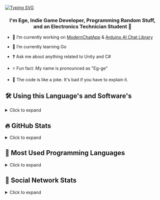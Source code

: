 [![Typing SVG](https://readme-typing-svg.demolab.com?font=Montserrat+Medium+500&pause=1000&color=24F78F&center=true&random=false&width=435&lines=HELLO+WORLD!%F0%9F%91%8B;WELCOME+TO+MY+GITHUB+PAGE+%F0%9F%92%A4)](https://git.io/typing-svg)

### <div align="center">I'm Ege, Indie Game Developer, Programming Random Stuff, and an Electronics Technician Student 🤠</div>

- 🔭 I’m currently working on [ModernChatApp](https://github.com/bayeggex/ModernChatApp) & [Arduino AI Chat Library](https://github.com/bayeggex/Arduino-AI-Chat-Library)
  
- 🌱 I’m currently learning Go
  
- ❓ Ask me about anything related to Unity and C#
  
- ⚡ Fun fact: My name is pronounced as "Eg-ge"

- 🎷 The code is like a joke. It's bad if you have to explain it.

## 🛠️ Using this Language's and Software's

<details>
  <summary>Click to expand</summary>
  <table>
    <tr>
      <td valign="top" width="33%">
        <div align="center">
          <h3>🎨 FrontEnd</h3>
          <code><a href="https://en.wikipedia.org/wiki/HTML5" target="_blank"><img style="margin: 10px" src="https://profilinator.rishav.dev/skills-assets/html5-original-wordmark.svg" alt="HTML5" height="50" /></a></code>
          <code><a href="https://www.w3schools.com/css/" target="_blank"><img style="margin: 10px" src="https://profilinator.rishav.dev/skills-assets/css3-original-wordmark.svg" alt="CSS3" height="50" /></a></code>
          <code><a href="https://www.typescriptlang.org/" target="_blank"><img style="margin: 10px" src="https://profilinator.rishav.dev/skills-assets/typescript-original.svg" alt="TypeScript" height="50" /></a></code>
          <h3>🔧 BackEnd</h3>
          <code><a href="https://dotnet.microsoft.com/download/dotnet-framework" target="_blank"><img style="margin: 10px" src="https://profilinator.rishav.dev/skills-assets/dot-net-original-wordmark.svg" alt=".NET" height="50" /></a></code>
          <code><a href="https://docs.microsoft.com/en-us/dotnet/csharp/" target="_blank"><img style="margin: 10px" src="https://profilinator.rishav.dev/skills-assets/csharp-original.svg" alt="C#" height="50" /></a></code>
          <code><a href="https://www.cprogramming.com/" target="_blank"><img style="margin: 10px" src="https://profilinator.rishav.dev/skills-assets/c-original.svg" alt="C" height="50" /></a></code>
          <code><a href="https://www.cplusplus.com/" target="_blank"><img style="margin: 10px" src="https://profilinator.rishav.dev/skills-assets/cplusplus-original.svg" alt="C++" height="50" /></a></code>
          <h3>📜 Scripting Languages</h3>
          <code><a href="https://www.lua.org/" target="_blank"><img style="margin: 10px" src="https://cdn.freebiesupply.com/logos/thumbs/2x/lua-5-logo.png" alt="Lua" height="50" /></a></code>
          <code><a href="https://luau-lang.org/" target="_blank"><img style="margin: 10px" src="https://devforum-uploads.s3.dualstack.us-east-2.amazonaws.com/uploads/original/4X/c/5/a/c5acf1685bdf34d1d721c0c5ec8fc3c4e8c80b03.png" alt="Luau" height="50" /></a></code>
          <code><a href="https://www.python.org/" target="_blank"><img style="margin: 10px" src="https://static-00.iconduck.com/assets.00/python-icon-512x509-pyuo2h5v.png" alt="Python" height="50" /></a></code>
          <code><a href="https://kotlinlang.org/" target="_blank"><img style="margin: 10px" src="https://sdtimes.com/wp-content/uploads/2019/10/1200px-Kotlin-logo.svg_.png" alt="Kotlin" height="50" /></a></code>
          <code><a href="https://go.dev/" target="_blank"><img style="margin: 10px" src="https://static-00.iconduck.com/assets.00/golang-icon-398x512-eygvdisi.png" alt="Go" height="50" /></a></code>
          <h3>🛠️ Software Tools</h3>
          <code><a href="https://www.android.com/intl/en_in/" target="_blank"><img style="margin: 10px" src="https://profilinator.rishav.dev/skills-assets/android-original-wordmark.svg" alt="Android" height="50" /></a></code>
          <code><a href="https://unity.com/" target="_blank"><img style="margin: 10px" src="https://www.primarymarkets.com/wp-content/uploads/2023/09/Unity-Technologies.png" alt="Unity" height="50" /></a></code>
          <code><a href="https://www.blender.org/" target="_blank"><img style="margin: 10px" src="https://profilinator.rishav.dev/skills-assets/blender_community_badge_white.svg" alt="Blender" height="50" /></a></code>
          <code><a href="https://www.unrealengine.com/en-US" target="_blank"><img style="margin: 10px" src="https://static-00.iconduck.com/assets.00/unreal-engine-icon-2048x2048-2xrze4w8.png" alt="Unreal Engine" height="50" /></a></code>
          <h3>📊 Data Science</h3>
          <code><a href="https://www.mysql.com/" target="_blank"><img style="margin: 10px" src="https://static-00.iconduck.com/assets.00/mysql-original-wordmark-icon-144x75-nq8efcm3.png" alt="MySQL" height="50" /></a></code>
          <code><a href="https://sqlite.org/" target="_blank"><img style="margin: 10px" src="https://static-00.iconduck.com/assets.00/sqlite-icon-512x227-lvdqy74k.png" alt="SQLite" height="50" /></a></code>
        </div>
      </td>
    </tr>
  </table>
  <br/>
</details>



## 🔥 GitHub Stats

<details>
  <summary>Click to expand</summary>
  <table>
    <tr>
      <td valign="top" width="33%">
        <p align="center">
          <div align="center"><img src="https://github-readme-stats.vercel.app/api?username=bayeggex&show_icons=true&count_private=true&hide_border=true" align="center" /></div>
        </p>
        <p align="center">
          <div align="center"><img src="https://streak-stats.demolab.com?user=bayeggex&theme=dark&border_radius=4.8&date_format=j%2Fn%5B%2FY%5D" align="center" /></div>
        </p>
        <p align="center"><img src="https://count.getloli.com/get/@:bayeggex" alt=":bayeggex" /></p>
      </td>
    </tr>
  </table>
  <br/>
</details>

## 👷 Most Used Programming Languages

<details>
  <summary>Click to expand</summary>
  <table>
    <tr>
      <td valign="top" width="33%">
        <p align="center">
          <img src="https://github-readme-stats.vercel.app/api/top-langs/?username=bayeggex&langs_count=8" align="center" /></div>
        </p>
      </td>
    </tr>
  </table>  
  <br/>  
</details>

## 🎥 Social Network Stats

<details>
  <summary>Click to expand</summary>
  <table>
    <tr>
      <td valign="top" width="33%">
        <p align="center">  
          <a href="https://www.youtube.com/channel/UCBQXlwhjwxaEdUlCY42zvMg?sub_confirmation=1">
            <img alt="youtube subscribers" title="Subscribe to my channel" src="https://img.shields.io/youtube/channel/subscribers/UCBQXlwhjwxaEdUlCY42zvMg?color=%23E05D44&label=Subscribe&logo=youtube&style=for-the-badge&labelColor=CE4630"/></a> 
          <a href="https://www.youtube.com/channel/UCBQXlwhjwxaEdUlCY42zvMg">
            <img alt="youtube views" title="YouTube view Count" src="https://img.shields.io/youtube/channel/views/UCBQXlwhjwxaEdUlCY42zvMg?color=%23E1AD0E&logo=youtube&style=for-the-badge&labelColor=C79600"/></a> 
          <a href="https://twitter.com/eggexbay">
            <img alt="followers" title="Follow on Twitter" src="https://img.shields.io/twitter/follow/eggexbay?color=55960c&labelColor=488207&label=Follow&logo=twitter&logoColor=white&style=for-the-badge"/></a>
          <a href="https://github.com/bayeggex">
            <img alt="followers" title="Follow on github" src="https://img.shields.io/github/followers/bayeggex?color=236ad3&labelColor=1155ba&style=for-the-badge&logo=github&label=Follow"/></a>
        </p>
      </td>
    </tr>
  </table>  
 
